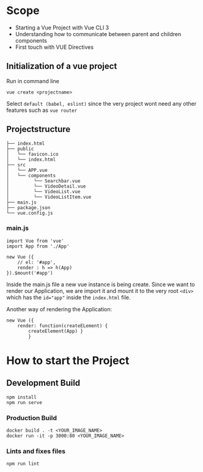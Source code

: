 # Scope
- Starting a Vue Project with Vue CLI 3
- Understanding how to communicate between parent and children components
- First touch with VUE Directives

## Initialization of a vue project
Run in command line
```
vue create <projectname>
```
Select ` default (babel, eslint) ` since the very project wont need any other features such as `vue router`

## Projectstructure

```
├── index.html
├── public
│   └── favicon.ico
│   └── index.html
├── src
│   └── APP.vue
│   └── components
│         └── Searchbar.vue
│         └── VideoDetail.vue
│         └── VideoList.vue
│         └── VideoListItem.vue
├── main.js
├── package.json
└── vue.config.js
```
### main.js
```
import Vue from 'vue'
import App from './App'

new Vue ({
    // el: '#app',
    render : h => h(App)
}).$mount('#app')
```
Inside the main.js file a new vue instance is being create. Since we want to render our Application, we are import it and mount it to the very root `<div>` which has the `id="app"` inside the `index.html` file.

Another way of rendering the Application:
```
new Vue ({
    render: function(createELement) {
        createElement(App) }
        }
```



# How to start the Project

## Development Build
```
npm install
npm run serve
```

### Production Build
```
docker build . -t <YOUR_IMAGE_NAME>
docker run -it -p 3000:80 <YOUR_IMAGE_NAME>
```



### Lints and fixes files
```
npm run lint
```

